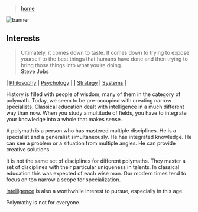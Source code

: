 > [home](../)

![banner](/profile/photos/banner.png)

## Interests

> Ultimately, it comes down to taste.
> It comes down to trying to expose yourself to the best things that humans
> have done and then trying to bring those things into what you’re doing.   
> **Steve Jobs**

| [Philosophy](philosophy) | [Psychology](psychology) |
| [Strategy](strategy) | [Systems](systems) |

History is filled with people of wisdom, many of them in the category of polymath.
Today, we seem to be pre-occupied with creating narrow specialists.
Classical education dealt with intelligence in a much different way than now.
When you study a multitude of fields, you have to integrate your knowledge into
a whole that makes sense.

A polymath is a person who has mastered multiple disciplines.
He is a specialist and a generalist simultaneously.
He has integrated knowledge.
He can see a problem or a situation from multiple angles.
He can provide creative solutions.

It is not the same set of disciplines for different polymaths.
They master a set of disciplines with their particular uniqueness in talents.
In classical education this was expected of each wise man.
Our modern times tend to focus on too narrow a scope for specialization.

[Intelligence](intelligence) is also a worthwhile interest to pursue,
especially in this age.

Polymathy is not for everyone.


